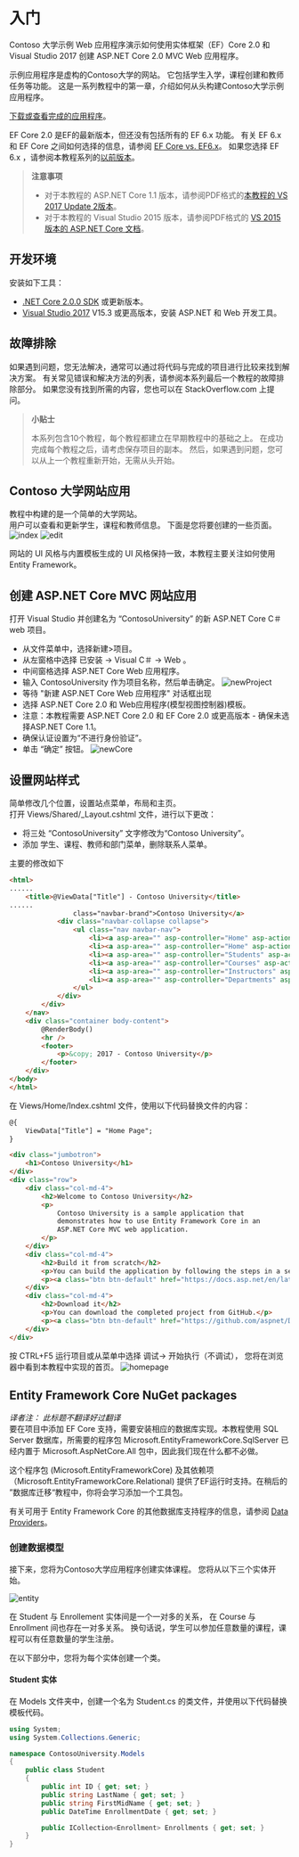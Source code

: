 # 入门

Contoso 大学示例 Web 应用程序演示如何使用实体框架（EF）Core 2.0 和 Visual Studio 2017 创建 ASP.NET Core 2.0 MVC Web 应用程序。 

示例应用程序是虚构的Contoso大学的网站。 它包括学生入学，课程创建和教师任务等功能。 这是一系列教程中的第一章，介绍如何从头构建Contoso大学示例应用程序。  

[下载或查看完成的应用程序](https://github.com/aspnet/Docs/tree/master/aspnetcore/data/ef-mvc/intro/samples/cu-final)。

EF Core 2.0 是EF的最新版本，但还没有包括所有的 EF 6.x 功能。 有关 EF 6.x 和 EF Core 之间如何选择的信息，请参阅 [EF Core vs. EF6.x](https://docs.microsoft.com/ef/efcore-and-ef6/)。 如果您选择 EF 6.x ，请参阅本教程系列的[以前版本](https://docs.microsoft.com/aspnet/mvc/overview/getting-started/getting-started-with-ef-using-mvc/creating-an-entity-framework-data-model-for-an-asp-net-mvc-application)。  

> **注意事项**
> * 对于本教程的 ASP.NET Core 1.1 版本，请参阅PDF格式的[本教程的 VS 2017 Update 2版本](https://github.com/aspnet/Docs/blob/master/aspnetcore/data/ef-mvc/intro/_static/efmvc1.1.pdf)。
> * 对于本教程的 Visual Studio 2015 版本，请参阅PDF格式的 [VS 2015 版本的 ASP.NET Core 文档](https://github.com/aspnet/Docs/blob/master/aspnetcore/common/_static/aspnet-core-project-json.pdf)。

## 开发环境
安装如下工具：  
* [.NET Core 2.0.0 SDK](https://www.microsoft.com/net/core) 或更新版本。
* [Visual Studio 2017](https://www.visualstudio.com/downloads/) V15.3 或更高版本，安装 ASP.NET 和 Web 开发工具。

## 故障排除
如果遇到问题，您无法解决，通常可以通过将代码与完成的项目进行比较来找到解决方案。 有关常见错误和解决方法的列表，请参阅本系列最后一个教程的故障排除部分。 如果您没有找到所需的内容，您也可以在 StackOverflow.com 上提问。

> **小贴士**  
>
> 本系列包含10个教程，每个教程都建立在早期教程中的基础之上。 在成功完成每个教程之后，请考虑保存项目的副本。 然后，如果遇到问题，您可以从上一个教程重新开始，无需从头开始。

## Contoso 大学网站应用
教程中构建的是一个简单的大学网站。  
用户可以查看和更新学生，课程和教师信息。 下面是您将要创建的一些页面。
![index](Images/demo.png)
![edit](./images/student-edit.png)

网站的 UI 风格与内置模板生成的 UI 风格保持一致，本教程主要关注如何使用 Entity Framework。

## 创建 ASP.NET Core MVC 网站应用
打开 Visual Studio 并创建名为 “ContosoUniversity” 的新 ASP.NET Core C＃ web 项目。
* 从文件菜单中，选择新建>项目。
* 从左窗格中选择 已安装 -> Visual C＃ -> Web 。
* 中间窗格选择 ASP.NET Core Web 应用程序。
* 输入 ContosoUniversity 作为项目名称，然后单击确定。
![newProject](./images/newproject.png)
* 等待 "新建 ASP.NET Core Web 应用程序" 对话框出现
* 选择 ASP.NET Core 2.0 和 Web应用程序(模型视图控制器)模板。
* 注意：本教程需要 ASP.NET Core 2.0 和 EF Core 2.0 或更高版本 - 确保未选择ASP.NET Core 1.1。
* 确保认证设置为“不进行身份验证”。
* 单击 “确定” 按钮。
![newCore](./images/newcore.png)

## 设置网站样式
简单修改几个位置，设置站点菜单，布局和主页。  
打开 Views/Shared/_Layout.cshtml 文件，进行以下更改：
* 将三处 “ContosoUniversity” 文字修改为“Contoso University”。   
* 添加 学生、课程、教师和部门菜单，删除联系人菜单。   

主要的修改如下
``` html
<html>
......
    <title>@ViewData["Title"] - Contoso University</title>
......
                class="navbar-brand">Contoso University</a>
            <div class="navbar-collapse collapse">
                <ul class="nav navbar-nav">
                    <li><a asp-area="" asp-controller="Home" asp-action="Index">Home</a></li>
                    <li><a asp-area="" asp-controller="Home" asp-action="About">About</a></li>
                    <li><a asp-area="" asp-controller="Students" asp-action="Index">Students</a></li>
                    <li><a asp-area="" asp-controller="Courses" asp-action="Index">Courses</a></li>
                    <li><a asp-area="" asp-controller="Instructors" asp-action="Index">Instructors</a></li>
                    <li><a asp-area="" asp-controller="Departments" asp-action="Index">Departments</a></li>
                </ul>
            </div>
        </div>
    </nav>
    <div class="container body-content">
        @RenderBody()
        <hr />
        <footer>
            <p>&copy; 2017 - Contoso University</p>
        </footer>
    </div>
</body>
</html>
```
在 Views/Home/Index.cshtml 文件，使用以下代码替换文件的内容：
``` html
@{
    ViewData["Title"] = "Home Page";
}

<div class="jumbotron">
    <h1>Contoso University</h1>
</div>
<div class="row">
    <div class="col-md-4">
        <h2>Welcome to Contoso University</h2>
        <p>
            Contoso University is a sample application that
            demonstrates how to use Entity Framework Core in an
            ASP.NET Core MVC web application.
        </p>
    </div>
    <div class="col-md-4">
        <h2>Build it from scratch</h2>
        <p>You can build the application by following the steps in a series of tutorials.</p>
        <p><a class="btn btn-default" href="https://docs.asp.net/en/latest/data/ef-mvc/intro.html">See the tutorial &raquo;</a></p>
    </div>
    <div class="col-md-4">
        <h2>Download it</h2>
        <p>You can download the completed project from GitHub.</p>
        <p><a class="btn btn-default" href="https://github.com/aspnet/Docs/tree/master/aspnetcore/data/ef-mvc/intro/samples/cu-final">See project source code &raquo;</a></p>
    </div>
</div>
```

按 CTRL+F5 运行项目或从菜单中选择 调试-> 开始执行（不调试）， 您将在浏览器中看到本教程中实现的首页。
![homepage](./images/home-page.png)

## Entity Framework Core NuGet packages 
*译者注： 此标题不翻译好过翻译*  
要在项目中添加 EF Core 支持，需要安装相应的数据库实现。本教程使用 SQL Server 数据库，所需要的程序包 Microsoft.EntityFrameworkCore.SqlServer 已经内置于 Microsoft.AspNetCore.All 包中，因此我们现在什么都不必做。  

这个程序包 (Microsoft.EntityFrameworkCore) 及其依赖项 （Microsoft.EntityFrameworkCore.Relational) 提供了EF运行时支持。在稍后的 ”数据库迁移“教程中，你将会学习添加一个工具包。

有关可用于 Entity Framework Core 的其他数据库支持程序的信息，请参阅 [Data Providers](https://docs.microsoft.com/ef/core/providers/)。

### 创建数据模型
接下来，您将为Contoso大学应用程序创建实体课程。 您将从以下三个实体开始。

![entity](./images/data-model-diagram.png)

在 Student 与 Enrollement 实体间是一个一对多的关系， 在 Course 与 Enrollment 间也存在一对多关系。 换句话说，学生可以参加任意数量的课程，课程可以有任意数量的学生注册。

在以下部分中，您将为每个实体创建一个类。

#### Student 实体
在 Models 文件夹中，创建一个名为 Student.cs 的类文件，并使用以下代码替换模板代码。

``` csharp
using System;
using System.Collections.Generic;

namespace ContosoUniversity.Models
{
    public class Student
    {
        public int ID { get; set; }
        public string LastName { get; set; }
        public string FirstMidName { get; set; }
        public DateTime EnrollmentDate { get; set; }

        public ICollection<Enrollment> Enrollments { get; set; }
    }
}
```






